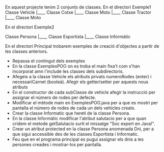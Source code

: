 En aquest projecte tenim 2 conjunts de classes. En el directori Exemple1
Classe Vehicle
   |____ Classe Cotxe
   |____ Classe Moto
   |____ Classe Tractor
   |____ Classe Moto

En el directori Exemple2

Classe Persona
   |____ Classe Esportista
   |____ Classe Informàtic
 
En el directori Principal trobarem exemples de creació d'objectes a partir de les classes anteriors.

- Repassa el contingut dels exemples
- En la classe ExemplesPOO on es troba el main fixa't com s'han incorporat amn l'include les classes dels subdirectoris.  
- Afegeix a la classe Vehicle els atributs privats numeroRodes (enter) i necessariCarnet (booleà). Afegir els getter/setter per aquests nous atributs
- En el constructor de cada subClasse de vehicle afegir la instrucció per assignar el número de rodes per defecte.
- Modificar el mètode main en ExemplesPOO.java per a que es mostri per pantalla el número de rodes de cada un dels vehicles creats.
- Crear la classe Informatic que hereti de la classe Persona.
- En la classe Informàtic modificar l'atribut salutacio per a que quan cridem el metode getSalutacio surti el missatge "Soc expert en Java!".
- Crear un atribut protected en la classe Persona anomenada Dni, per a que sigui accessible des de les classes Esportista i Informatic.
- Feu que en el programa principal es pugui assignar els dnis a les persones creades i mostrar-los per pantalla.


